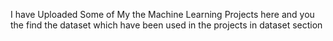 I have Uploaded Some of My the Machine Learning Projects here and you the find the dataset which have been used in the projects in dataset section
